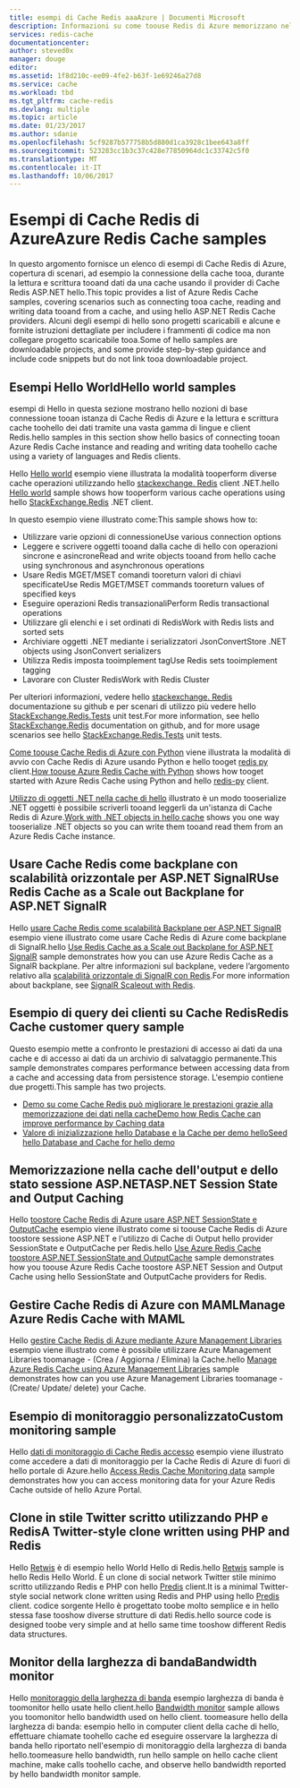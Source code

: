 ```yaml
---
title: esempi di Cache Redis aaaAzure | Documenti Microsoft
description: Informazioni su come toouse Redis di Azure memorizzano nella Cache
services: redis-cache
documentationcenter: 
author: steved0x
manager: douge
editor: 
ms.assetid: 1f8d210c-ee09-4fe2-b63f-1e69246a27d8
ms.service: cache
ms.workload: tbd
ms.tgt_pltfrm: cache-redis
ms.devlang: multiple
ms.topic: article
ms.date: 01/23/2017
ms.author: sdanie
ms.openlocfilehash: 5cf9287b577758b5d880d1ca3928c1bee643a8ff
ms.sourcegitcommit: 523283cc1b3c37c428e77850964dc1c33742c5f0
ms.translationtype: MT
ms.contentlocale: it-IT
ms.lasthandoff: 10/06/2017
---
```

# <a name="azure-redis-cache-samples"></a><span data-ttu-id="67bfb-103">Esempi di Cache Redis di Azure</span><span class="sxs-lookup"><span data-stu-id="67bfb-103">Azure Redis Cache samples</span></span>
<span data-ttu-id="67bfb-104">In questo argomento fornisce un elenco di esempi di Cache Redis di Azure, copertura di scenari, ad esempio la connessione della cache tooa, durante la lettura e scrittura tooand dati da una cache usando il provider di Cache Redis ASP.NET hello.</span><span class="sxs-lookup"><span data-stu-id="67bfb-104">This topic provides a list of Azure Redis Cache samples, covering scenarios such as connecting tooa cache, reading and writing data tooand from a cache, and using hello ASP.NET Redis Cache providers.</span></span> <span data-ttu-id="67bfb-105">Alcuni degli esempi di hello sono progetti scaricabili e alcune e fornite istruzioni dettagliate per includere i frammenti di codice ma non collegare progetto scaricabile tooa.</span><span class="sxs-lookup"><span data-stu-id="67bfb-105">Some of hello samples are downloadable projects, and some provide step-by-step guidance and include code snippets but do not link tooa downloadable project.</span></span>

## <a name="hello-world-samples"></a><span data-ttu-id="67bfb-106">Esempi Hello World</span><span class="sxs-lookup"><span data-stu-id="67bfb-106">Hello world samples</span></span>
<span data-ttu-id="67bfb-107">esempi di Hello in questa sezione mostrano hello nozioni di base connessione tooan istanza di Cache Redis di Azure e la lettura e scrittura cache toohello dei dati tramite una vasta gamma di lingue e client Redis.</span><span class="sxs-lookup"><span data-stu-id="67bfb-107">hello samples in this section show hello basics of connecting tooan Azure Redis Cache instance and reading and writing data toohello cache using a variety of languages and Redis clients.</span></span>

<span data-ttu-id="67bfb-108">Hello [Hello world](https://github.com/rustd/RedisSamples/tree/master/HelloWorld) esempio viene illustrata la modalità tooperform diverse cache operazioni utilizzando hello [stackexchange. Redis](https://github.com/StackExchange/StackExchange.Redis) client .NET.</span><span class="sxs-lookup"><span data-stu-id="67bfb-108">hello [Hello world](https://github.com/rustd/RedisSamples/tree/master/HelloWorld) sample shows how tooperform various cache operations using hello [StackExchange.Redis](https://github.com/StackExchange/StackExchange.Redis) .NET client.</span></span>

<span data-ttu-id="67bfb-109">In questo esempio viene illustrato come:</span><span class="sxs-lookup"><span data-stu-id="67bfb-109">This sample shows how to:</span></span>

* <span data-ttu-id="67bfb-110">Utilizzare varie opzioni di connessione</span><span class="sxs-lookup"><span data-stu-id="67bfb-110">Use various connection options</span></span>
* <span data-ttu-id="67bfb-111">Leggere e scrivere oggetti tooand dalla cache di hello con operazioni sincrone e asincrone</span><span class="sxs-lookup"><span data-stu-id="67bfb-111">Read and write objects tooand from hello cache using synchronous and asynchronous operations</span></span>
* <span data-ttu-id="67bfb-112">Usare Redis MGET/MSET comandi tooreturn valori di chiavi specificate</span><span class="sxs-lookup"><span data-stu-id="67bfb-112">Use Redis MGET/MSET commands tooreturn values of specified keys</span></span>
* <span data-ttu-id="67bfb-113">Eseguire operazioni Redis transazionali</span><span class="sxs-lookup"><span data-stu-id="67bfb-113">Perform Redis transactional operations</span></span>
* <span data-ttu-id="67bfb-114">Utilizzare gli elenchi e i set ordinati di Redis</span><span class="sxs-lookup"><span data-stu-id="67bfb-114">Work with Redis lists and sorted sets</span></span>
* <span data-ttu-id="67bfb-115">Archiviare oggetti .NET mediante i serializzatori JsonConvert</span><span class="sxs-lookup"><span data-stu-id="67bfb-115">Store .NET objects using JsonConvert serializers</span></span>
* <span data-ttu-id="67bfb-116">Utilizza Redis imposta tooimplement tag</span><span class="sxs-lookup"><span data-stu-id="67bfb-116">Use Redis sets tooimplement tagging</span></span>
* <span data-ttu-id="67bfb-117">Lavorare con Cluster Redis</span><span class="sxs-lookup"><span data-stu-id="67bfb-117">Work with Redis Cluster</span></span>

<span data-ttu-id="67bfb-118">Per ulteriori informazioni, vedere hello [stackexchange. Redis](https://github.com/StackExchange/StackExchange.Redis) documentazione su github e per scenari di utilizzo più vedere hello [StackExchange.Redis.Tests](https://github.com/StackExchange/StackExchange.Redis/tree/master/StackExchange.Redis.Tests) unit test.</span><span class="sxs-lookup"><span data-stu-id="67bfb-118">For more information, see hello [StackExchange.Redis](https://github.com/StackExchange/StackExchange.Redis) documentation on github, and for more usage scenarios see hello [StackExchange.Redis.Tests](https://github.com/StackExchange/StackExchange.Redis/tree/master/StackExchange.Redis.Tests) unit tests.</span></span>

<span data-ttu-id="67bfb-119">[Come toouse Cache Redis di Azure con Python](cache-python-get-started.md) viene illustrata la modalità di avvio con Cache Redis di Azure usando Python e hello tooget [redis py](https://github.com/andymccurdy/redis-py) client.</span><span class="sxs-lookup"><span data-stu-id="67bfb-119">[How toouse Azure Redis Cache with Python](cache-python-get-started.md) shows how tooget started with Azure Redis Cache using Python and hello [redis-py](https://github.com/andymccurdy/redis-py) client.</span></span>

<span data-ttu-id="67bfb-120">[Utilizzo di oggetti .NET nella cache di hello](cache-dotnet-how-to-use-azure-redis-cache.md#work-with-net-objects-in-the-cache) illustrato è un modo tooserialize .NET oggetti è possibile scriverli tooand leggerli da un'istanza di Cache Redis di Azure.</span><span class="sxs-lookup"><span data-stu-id="67bfb-120">[Work with .NET objects in hello cache](cache-dotnet-how-to-use-azure-redis-cache.md#work-with-net-objects-in-the-cache) shows you one way tooserialize .NET objects so you can write them tooand read them from an Azure Redis Cache instance.</span></span> 

## <a name="use-redis-cache-as-a-scale-out-backplane-for-aspnet-signalr"></a><span data-ttu-id="67bfb-121">Usare Cache Redis come backplane con scalabilità orizzontale per ASP.NET SignalR</span><span class="sxs-lookup"><span data-stu-id="67bfb-121">Use Redis Cache as a Scale out Backplane for ASP.NET SignalR</span></span>
<span data-ttu-id="67bfb-122">Hello [usare Cache Redis come scalabilità Backplane per ASP.NET SignalR](https://github.com/rustd/RedisSamples/tree/master/RedisAsSignalRBackplane) esempio viene illustrato come usare Cache Redis di Azure come backplane di SignalR.</span><span class="sxs-lookup"><span data-stu-id="67bfb-122">hello [Use Redis Cache as a Scale out Backplane for ASP.NET SignalR](https://github.com/rustd/RedisSamples/tree/master/RedisAsSignalRBackplane) sample demonstrates how you can use Azure Redis Cache as a SignalR backplane.</span></span> <span data-ttu-id="67bfb-123">Per altre informazioni sul backplane, vedere l’argomento relativo alla [scalabilità orizzontale di SignalR con Redis](http://www.asp.net/signalr/overview/performance/scaleout-with-redis).</span><span class="sxs-lookup"><span data-stu-id="67bfb-123">For more information about backplane, see [SignalR Scaleout with Redis](http://www.asp.net/signalr/overview/performance/scaleout-with-redis).</span></span>

## <a name="redis-cache-customer-query-sample"></a><span data-ttu-id="67bfb-124">Esempio di query dei clienti su Cache Redis</span><span class="sxs-lookup"><span data-stu-id="67bfb-124">Redis Cache customer query sample</span></span>
<span data-ttu-id="67bfb-125">Questo esempio mette a confronto le prestazioni di accesso ai dati da una cache e di accesso ai dati da un archivio di salvataggio permanente.</span><span class="sxs-lookup"><span data-stu-id="67bfb-125">This sample demonstrates compares performance between accessing data from a cache and accessing data from persistence storage.</span></span> <span data-ttu-id="67bfb-126">L'esempio contiene due progetti.</span><span class="sxs-lookup"><span data-stu-id="67bfb-126">This sample has two projects.</span></span>

* [<span data-ttu-id="67bfb-127">Demo su come Cache Redis può migliorare le prestazioni grazie alla memorizzazione dei dati nella cache</span><span class="sxs-lookup"><span data-stu-id="67bfb-127">Demo how Redis Cache can improve performance by Caching data</span></span>](https://github.com/rustd/RedisSamples/tree/master/RedisCacheCustomerQuerySample)
* [<span data-ttu-id="67bfb-128">Valore di inizializzazione hello Database e la Cache per demo hello</span><span class="sxs-lookup"><span data-stu-id="67bfb-128">Seed hello Database and Cache for hello demo</span></span>](https://github.com/rustd/RedisSamples/tree/master/SeedCacheForCustomerQuerySample)

## <a name="aspnet-session-state-and-output-caching"></a><span data-ttu-id="67bfb-129">Memorizzazione nella cache dell'output e dello stato sessione ASP.NET</span><span class="sxs-lookup"><span data-stu-id="67bfb-129">ASP.NET Session State and Output Caching</span></span>
<span data-ttu-id="67bfb-130">Hello [toostore Cache Redis di Azure usare ASP.NET SessionState e OutputCache](https://github.com/rustd/RedisSamples/tree/master/SessionState_OutputCaching) esempio viene illustrato come si toouse Cache Redis di Azure toostore sessione ASP.NET e l'utilizzo di Cache di Output hello provider SessionState e OutputCache per Redis.</span><span class="sxs-lookup"><span data-stu-id="67bfb-130">hello [Use Azure Redis Cache toostore ASP.NET SessionState and OutputCache](https://github.com/rustd/RedisSamples/tree/master/SessionState_OutputCaching) sample demonstrates how you toouse Azure Redis Cache toostore ASP.NET Session and Output Cache using hello SessionState and OutputCache providers for Redis.</span></span>

## <a name="manage-azure-redis-cache-with-maml"></a><span data-ttu-id="67bfb-131">Gestire Cache Redis di Azure con MAML</span><span class="sxs-lookup"><span data-stu-id="67bfb-131">Manage Azure Redis Cache with MAML</span></span>
<span data-ttu-id="67bfb-132">Hello [gestire Cache Redis di Azure mediante Azure Management Libraries](https://github.com/rustd/RedisSamples/tree/master/ManageCacheUsingMAML) esempio viene illustrato come è possibile utilizzare Azure Management Libraries toomanage - (Crea / Aggiorna / Elimina) la Cache.</span><span class="sxs-lookup"><span data-stu-id="67bfb-132">hello [Manage Azure Redis Cache using Azure Management Libraries](https://github.com/rustd/RedisSamples/tree/master/ManageCacheUsingMAML) sample demonstrates how can you use Azure Management Libraries toomanage - (Create/ Update/ delete) your Cache.</span></span> 

## <a name="custom-monitoring-sample"></a><span data-ttu-id="67bfb-133">Esempio di monitoraggio personalizzato</span><span class="sxs-lookup"><span data-stu-id="67bfb-133">Custom monitoring sample</span></span>
<span data-ttu-id="67bfb-134">Hello [dati di monitoraggio di Cache Redis accesso](https://github.com/rustd/RedisSamples/tree/master/CustomMonitoring) esempio viene illustrato come accedere a dati di monitoraggio per la Cache Redis di Azure di fuori di hello portale di Azure.</span><span class="sxs-lookup"><span data-stu-id="67bfb-134">hello [Access Redis Cache Monitoring data](https://github.com/rustd/RedisSamples/tree/master/CustomMonitoring) sample demonstrates how you can access monitoring data for your Azure Redis Cache outside of hello Azure Portal.</span></span>

## <a name="a-twitter-style-clone-written-using-php-and-redis"></a><span data-ttu-id="67bfb-135">Clone in stile Twitter scritto utilizzando PHP e Redis</span><span class="sxs-lookup"><span data-stu-id="67bfb-135">A Twitter-style clone written using PHP and Redis</span></span>
<span data-ttu-id="67bfb-136">Hello [Retwis](https://github.com/SyntaxC4-MSFT/retwis) è di esempio hello World Hello di Redis.</span><span class="sxs-lookup"><span data-stu-id="67bfb-136">hello [Retwis](https://github.com/SyntaxC4-MSFT/retwis) sample is hello Redis Hello World.</span></span> <span data-ttu-id="67bfb-137">È un clone di social network Twitter stile minimo scritto utilizzando Redis e PHP con hello [Predis](https://github.com/nrk/predis) client.</span><span class="sxs-lookup"><span data-stu-id="67bfb-137">It is a minimal Twitter-style social network clone written using Redis and PHP using hello [Predis](https://github.com/nrk/predis) client.</span></span> <span data-ttu-id="67bfb-138">codice sorgente Hello è progettato toobe molto semplice e in hello stessa fase tooshow diverse strutture di dati Redis.</span><span class="sxs-lookup"><span data-stu-id="67bfb-138">hello source code is designed toobe very simple and at hello same time tooshow different Redis data structures.</span></span>

## <a name="bandwidth-monitor"></a><span data-ttu-id="67bfb-139">Monitor della larghezza di banda</span><span class="sxs-lookup"><span data-stu-id="67bfb-139">Bandwidth monitor</span></span>
<span data-ttu-id="67bfb-140">Hello [monitoraggio della larghezza di banda](https://github.com/JonCole/SampleCode/tree/master/BandWidthMonitor) esempio larghezza di banda è toomonitor hello usate hello client.</span><span class="sxs-lookup"><span data-stu-id="67bfb-140">hello [Bandwidth monitor](https://github.com/JonCole/SampleCode/tree/master/BandWidthMonitor) sample allows you toomonitor hello bandwidth used on hello client.</span></span> <span data-ttu-id="67bfb-141">toomeasure hello della larghezza di banda: esempio hello in computer client della cache di hello, effettuare chiamate toohello cache ed eseguire osservare la larghezza di banda hello riportato nell'esempio di monitoraggio della larghezza di banda hello.</span><span class="sxs-lookup"><span data-stu-id="67bfb-141">toomeasure hello bandwidth, run hello sample on hello cache client machine, make calls toohello cache, and observe hello bandwidth reported by hello bandwidth monitor sample.</span></span>


